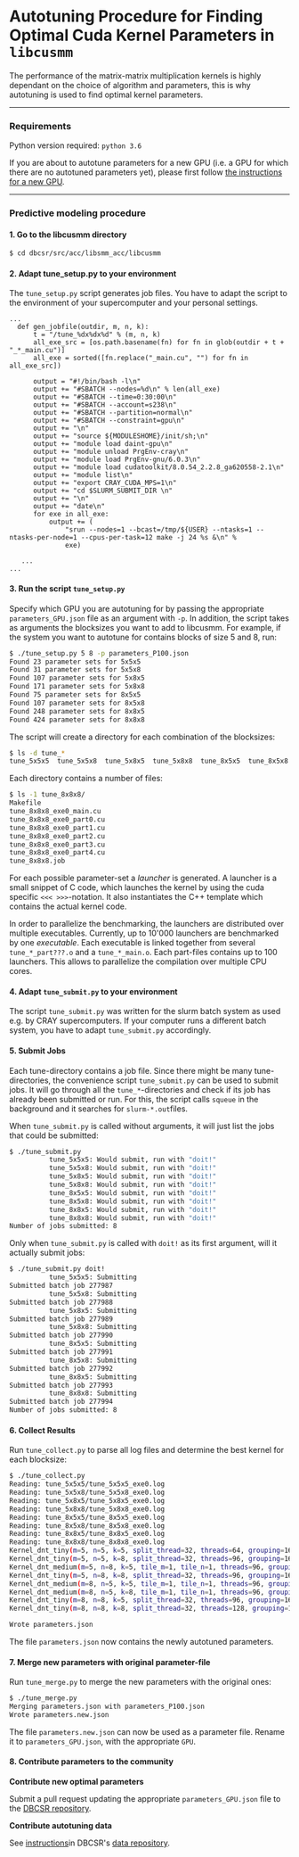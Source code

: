 # Autotuning Procedure for Finding Optimal Cuda Kernel Parameters in `libcusmm`

The performance of the matrix-matrix multiplication kernels is highly dependant on the choice of algorithm and parameters, this is why autotuning is used to find optimal kernel parameters.

---

### Requirements

Python version required: `python 3.6`

If you are about to autotune parameters for a new GPU (i.e. a GPU for which there are no autotuned parameters yet), please first follow [the instructions for a new GPU](README.md#adding-support-for-a-new-gpu-card).

---

### Predictive modeling procedure

#### 1. Go to the libcusmm directory

```bash
$ cd dbcsr/src/acc/libsmm_acc/libcusmm
```

#### 2. Adapt tune_setup.py to your environment

The `tune_setup.py` script generates job files. You have to adapt the script to the environment of your supercomputer and your personal settings.

```
...
  def gen_jobfile(outdir, m, n, k):
      t = "/tune_%dx%dx%d" % (m, n, k)
      all_exe_src = [os.path.basename(fn) for fn in glob(outdir + t + "_*_main.cu")]
      all_exe = sorted([fn.replace("_main.cu", "") for fn in all_exe_src])

      output = "#!/bin/bash -l\n"
      output += "#SBATCH --nodes=%d\n" % len(all_exe)
      output += "#SBATCH --time=0:30:00\n"
      output += "#SBATCH --account=s238\n"
      output += "#SBATCH --partition=normal\n"
      output += "#SBATCH --constraint=gpu\n"
      output += "\n"
      output += "source ${MODULESHOME}/init/sh;\n"
      output += "module load daint-gpu\n"
      output += "module unload PrgEnv-cray\n"
      output += "module load PrgEnv-gnu/6.0.3\n"
      output += "module load cudatoolkit/8.0.54_2.2.8_ga620558-2.1\n"
      output += "module list\n"
      output += "export CRAY_CUDA_MPS=1\n"
      output += "cd $SLURM_SUBMIT_DIR \n"
      output += "\n"
      output += "date\n"
      for exe in all_exe:
          output += (
              "srun --nodes=1 --bcast=/tmp/${USER} --ntasks=1 --ntasks-per-node=1 --cpus-per-task=12 make -j 24 %s &\n" %
              exe)

   ...
...
```

#### 3. Run the script `tune_setup.py`

Specify which GPU you are autotuning for by passing the appropriate `parameters_GPU.json` file as an argument with `-p`. In addition, the script takes as arguments the blocksizes you want to add to libcusmm. For example, if the system you want to autotune for contains blocks of size 5 and 8, run:

```bash
$ ./tune_setup.py 5 8 -p parameters_P100.json
Found 23 parameter sets for 5x5x5
Found 31 parameter sets for 5x5x8
Found 107 parameter sets for 5x8x5
Found 171 parameter sets for 5x8x8
Found 75 parameter sets for 8x5x5
Found 107 parameter sets for 8x5x8
Found 248 parameter sets for 8x8x5
Found 424 parameter sets for 8x8x8
```

The script will create a directory for each combination of the blocksizes:

```bash
$ ls -d tune_*
tune_5x5x5  tune_5x5x8  tune_5x8x5  tune_5x8x8  tune_8x5x5  tune_8x5x8  tune_8x8x5  tune_8x8x8
```

Each directory contains a number of files:

```bash
$ ls -1 tune_8x8x8/
Makefile
tune_8x8x8_exe0_main.cu
tune_8x8x8_exe0_part0.cu
tune_8x8x8_exe0_part1.cu
tune_8x8x8_exe0_part2.cu
tune_8x8x8_exe0_part3.cu
tune_8x8x8_exe0_part4.cu
tune_8x8x8.job
```

For each possible parameter-set a *launcher* is generated. A launcher is a small snippet of C code, which launches the kernel by using the cuda specific `<<< >>>`-notation. It also instantiates the C++ template which contains the actual kernel code.

In order to parallelize the benchmarking, the launchers are distributed over multiple executables. Currently, up to 10'000 launchers are benchmarked by one *executable*. Each executable is linked together from several `tune_*_part???.o` and a `tune_*_main.o`. Each part-files contains up to 100 launchers. This allows to parallelize the compilation over multiple CPU cores.

#### 4. Adapt `tune_submit.py` to your environment

The script `tune_submit.py` was written for the slurm batch system as used e.g. by CRAY supercomputers. If your computer runs a different batch system, you have to adapt `tune_submit.py` accordingly.

#### 5. Submit Jobs

Each tune-directory contains a job file. Since there might be many tune-directories, the convenience script `tune_submit.py` can be used to submit jobs. It will go through all the `tune_*`-directories and check if its job has already been submitted or run. For this, the script calls `squeue` in the background and it searches for `slurm-*.out`files.

When `tune_submit.py` is called without arguments, it will just list the jobs that could be submitted:

```bash
$ ./tune_submit.py 
          tune_5x5x5: Would submit, run with "doit!"
          tune_5x5x8: Would submit, run with "doit!"
          tune_5x8x5: Would submit, run with "doit!"
          tune_5x8x8: Would submit, run with "doit!"
          tune_8x5x5: Would submit, run with "doit!"
          tune_8x5x8: Would submit, run with "doit!"
          tune_8x8x5: Would submit, run with "doit!"
          tune_8x8x8: Would submit, run with "doit!"
Number of jobs submitted: 8
```

Only when `tune_submit.py` is called with `doit!` as its first argument, will it actually submit jobs:

```bash
$ ./tune_submit.py doit!
          tune_5x5x5: Submitting
Submitted batch job 277987
          tune_5x5x8: Submitting
Submitted batch job 277988
          tune_5x8x5: Submitting
Submitted batch job 277989
          tune_5x8x8: Submitting
Submitted batch job 277990
          tune_8x5x5: Submitting
Submitted batch job 277991
          tune_8x5x8: Submitting
Submitted batch job 277992
          tune_8x8x5: Submitting
Submitted batch job 277993
          tune_8x8x8: Submitting
Submitted batch job 277994
Number of jobs submitted: 8
```

#### 6. Collect Results

Run `tune_collect.py` to parse all log files and determine the best kernel for each blocksize:

```bash
$ ./tune_collect.py
Reading: tune_5x5x5/tune_5x5x5_exe0.log
Reading: tune_5x5x8/tune_5x5x8_exe0.log
Reading: tune_5x8x5/tune_5x8x5_exe0.log
Reading: tune_5x8x8/tune_5x8x8_exe0.log
Reading: tune_8x5x5/tune_8x5x5_exe0.log
Reading: tune_8x5x8/tune_8x5x8_exe0.log
Reading: tune_8x8x5/tune_8x8x5_exe0.log
Reading: tune_8x8x8/tune_8x8x8_exe0.log
Kernel_dnt_tiny(m=5, n=5, k=5, split_thread=32, threads=64, grouping=16, minblocks=1) , # 27.9623 GFlops 
Kernel_dnt_tiny(m=5, n=5, k=8, split_thread=32, threads=96, grouping=16, minblocks=1) , # 37.8978 GFlops
Kernel_dnt_medium(m=5, n=8, k=5, tile_m=1, tile_n=1, threads=96, grouping=16, minblocks=8) , # 32.9231 GFlops 
Kernel_dnt_tiny(m=5, n=8, k=8, split_thread=32, threads=96, grouping=16, minblocks=1) , # 47.0366 GFlops
Kernel_dnt_medium(m=8, n=5, k=5, tile_m=1, tile_n=1, threads=96, grouping=16, minblocks=12) , # 33.1999 GFlops 
Kernel_dnt_medium(m=8, n=5, k=8, tile_m=1, tile_n=1, threads=96, grouping=16, minblocks=12) , # 49.3499 GFlops
Kernel_dnt_tiny(m=8, n=8, k=5, split_thread=32, threads=96, grouping=16, minblocks=1) , # 62.8469 GFlops 
Kernel_dnt_tiny(m=8, n=8, k=8, split_thread=32, threads=128, grouping=16, minblocks=1) , # 90.7763 GFlops 

Wrote parameters.json
```

The file `parameters.json` now contains the newly autotuned parameters.

#### 7. Merge new parameters with original parameter-file

Run `tune_merge.py` to merge the new parameters with the original ones:

```bash
$ ./tune_merge.py
Merging parameters.json with parameters_P100.json
Wrote parameters.new.json
```

The file `parameters.new.json` can now be used as a parameter file. Rename it to `parameters_GPU.json`, with the appropriate `GPU`.

#### 8. Contribute parameters to the community

**Contribute new optimal parameters**

Submit a pull request updating the appropriate `parameters_GPU.json` file to the [DBCSR repository](https://github.com/cp2k/dbcsr).

**Contribute autotuning data**

See [instructions](https://github.com/cp2k/dbcsr-data#contributing)in DBCSR's [data repository](https://github.com/cp2k/dbcsr-data).
